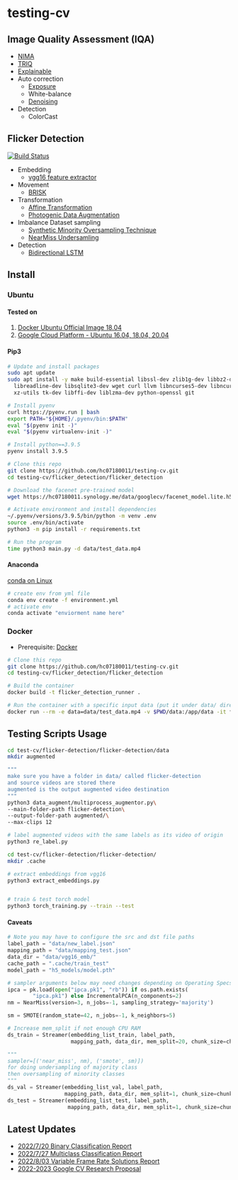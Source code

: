 # testing-cv

## Image Quality Assessment (IQA)

* [NIMA](https://github.com/idealo/image-quality-assessment)
* [TRIQ](https://github.com/junyongyou/triq)
* [Explainable](https://github.com/marcotcr/lime)
* Auto correction
  * [Exposure](https://github.com/mahmoudnafifi/Exposure_Correction)
  * White-balance
  * [Denoising](https://github.com/swz30/MPRNet)
* Detection
  * ColorCast

## Flicker Detection

[![Build Status](https://app.travis-ci.com/hc07180011/testing-cv.svg?branch=main)](https://app.travis-ci.com/hc07180011/testing-cv)

* Embedding
  * [vgg16 feature extractor](https://pytorch.org/vision/main/models/generated/torchvision.models.vgg16.html)
* Movement
  * [BRISK](http://margaritachli.com/papers/ICCV2011paper.pdf)
* Transformation
  * [Affine Transformation](https://en.wikipedia.org/wiki/Affine_transformation)
  * [Photogenic Data Augmentation](https://journalofbigdata.springeropen.com/articles/10.1186/s40537-019-0197-0)
* Imbalance Dataset sampling
    * [Synthetic Minority Oversampling Technique](https://imbalanced-learn.org/stable/references/generated/imblearn.over_sampling.SMOTE.html)
    * [NearMiss Undersamling](https://imbalanced-learn.org/dev/references/generated/imblearn.under_sampling.NearMiss.html)
* Detection
  * [Bidirectional LSTM](https://pytorch.org/docs/stable/generated/torch.nn.LSTM.html)

## Install

### Ubuntu

#### Tested on

1. [Docker Ubuntu Official Image 18.04](https://hub.docker.com/_/ubuntu/)
2. [Google Cloud Platform - Ubuntu 16.04, 18.04, 20.04](https://cloud.google.com/)

#### Pip3
```bash
# Update and install packages
sudo apt update
sudo apt install -y make build-essential libssl-dev zlib1g-dev libbz2-dev \
  libreadline-dev libsqlite3-dev wget curl llvm libncurses5-dev libncursesw5-dev \
  xz-utils tk-dev libffi-dev liblzma-dev python-openssl git

# Install pyenv
curl https://pyenv.run | bash
export PATH="${HOME}/.pyenv/bin:$PATH"
eval "$(pyenv init -)"
eval "$(pyenv virtualenv-init -)"

# Install python==3.9.5
pyenv install 3.9.5

# Clone this repo
git clone https://github.com/hc07180011/testing-cv.git
cd testing-cv/flicker_detection/flicker_detection

# Download the facenet pre-trained model
wget https://hc07180011.synology.me/data/googlecv/facenet_model.lite.h5 -O preprocessing/embedding/models/facenet_model.lite.h5

# Activate environment and install dependencies
~/.pyenv/versions/3.9.5/bin/python -m venv .env
source .env/bin/activate
python3 -m pip install -r requirements.txt

# Run the program
time python3 main.py -d data/test_data.mp4 
```

#### Anaconda
[conda on Linux](https://docs.anaconda.com/anaconda/install/linux/)
```bash
# create env from yml file
conda env create -f environment.yml
# activate env
conda activate "enviorment name here"
```



### Docker

* Prerequisite: [Docker](https://www.docker.com/)

```bash
# Clone this repo
git clone https://github.com/hc07180011/testing-cv.git
cd testing-cv/flicker_detection/flicker_detection

# Build the container
docker build -t flicker_detection_runner .

# Run the container with a specific input data (put it under data/ directory)
docker run --rm -e data=data/test_data.mp4 -v $PWD/data:/app/data -it flicker_detection_runner
```

## Testing Scripts Usage
```bash
cd test-cv/flicker-detection/flicker-detection/data
mkdir augmented

"""
make sure you have a folder in data/ called flicker-detection
and source videos are stored there
augmented is the output augmented video destination
"""
python3 data_augment/multiprocess_augmentor.py\
--main-folder-path flicker-detection\
--output-folder-path augmented/\
--max-clips 12

# label augmented videos with the same labels as its video of origin
python3 re_label.py

cd test-cv/flicker-detection/flicker-detection/
mkdir .cache

# extract embeddings from vgg16
python3 extract_embeddings.py


# train & test torch model
python3 torch_training.py --train --test
```
#### Caveats
```python
# Note you may have to configure the src and dst file paths
label_path = "data/new_label.json"
mapping_path = "data/mapping_test.json"  
data_dir = "data/vgg16_emb/"
cache_path = ".cache/train_test"
model_path = "h5_models/model.pth"

# sampler arguments below may need changes depending on Operating Specs
ipca = pk.load(open("ipca.pk1", "rb")) if os.path.exists(
        "ipca.pk1") else IncrementalPCA(n_components=2)
nm = NearMiss(version=3, n_jobs=-1, sampling_strategy='majority')

sm = SMOTE(random_state=42, n_jobs=-1, k_neighbors=5)

# Increase mem_split if not enough CPU RAM
ds_train = Streamer(embedding_list_train, label_path,
                    mapping_path, data_dir, mem_split=20, chunk_size=chunk_size, batch_size=batch_size, sampler=None)  

"""
sampler=[('near_miss', nm), ('smote', sm)])
for doing undersampling of majority class 
then oversampling of minority classes
"""
ds_val = Streamer(embedding_list_val, label_path,
                  mapping_path, data_dir, mem_split=1, chunk_size=chunk_size, batch_size=batch_size, sampler=None)
ds_test = Streamer(embedding_list_test, label_path,
                   mapping_path, data_dir, mem_split=1, chunk_size=chunk_size, batch_size=batch_size, sampler=None)
```

## Latest Updates

* [2022/7/20 Binary Classification Report](https://docs.google.com/presentation/d/1hXtWVv1v_1Zslkf_Qs5KBnzgBhU3J21w/edit#slide=id.g12f726d91f2_1_0)
* [2022/7/27 Multiclass Classification Report](https://docs.google.com/presentation/d/1g7G1kGudxg15lvsAskZe_fuWtqFvfoNU/edit#slide=id.g13da42ab967_0_136)
* [2022/8/03 Variable Frame Rate Solutions Report](https://docs.google.com/presentation/d/1cGxSHK291eURF7IVG3JD8mdHo0DxfyyN/edit#slide=id.g140496d05b2_0_41)
* [2022-2023 Google CV Research Proposal](https://docs.google.com/document/d/1AgCTqS0zgIFc7saLjTUJ98ghYPj6o6Us-aqnJYDb0qI/edit?usp=sharing)
